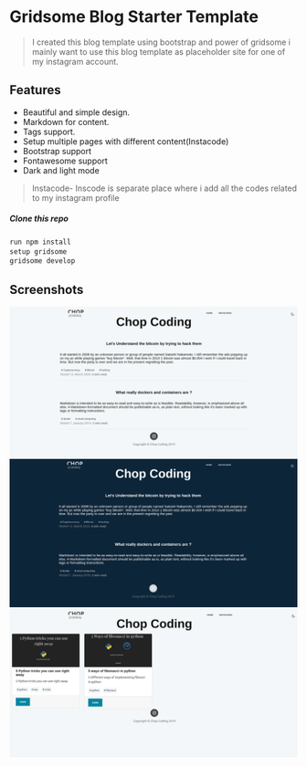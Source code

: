 # Gridsome Blog Starter Template

>I created this blog template using bootstrap and power of gridsome i mainly want to use this blog template as placeholder site for one of my instagram account.

## Features
- Beautiful and simple design.
- Markdown for content.
- Tags support.
- Setup multiple pages with different content(Instacode)
- Bootstrap support
- Fontawesome support
- Dark and light mode
  

>Instacode- Inscode is separate place where i add all the codes related to my instagram profile

##### Clone this repo
```python
run npm install
setup gridsome
gridsome develop
```
## Screenshots

![Chopcoding](./screenshots/1.png)
![Chopcoding](./screenshots/2.png)
![Chopcoding](./screenshots/3.png)